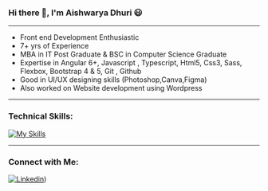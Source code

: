 ### Hi there  👋,  I'm Aishwarya Dhuri :smiley:
_________________________________________________________________________________________________________________________________________________________________________

- Front end Development Enthusiastic 
- 7+ yrs of Experience
- MBA in IT Post Graduate & BSC in Computer Science Graduate
- Expertise in Angular 6+, Javascript , Typescript, Html5, Css3, Sass, Flexbox, Bootstrap 4 & 5, Git , Github
- Good in UI/UX designing skills (Photoshop,Canva,Figma)
- Also worked on Website development using Wordpress



_________________________________________________________________________________________________________________________________________________________________________
### Technical Skills:

[![My Skills](https://skillicons.dev/icons?i=angular,js,ts,html,css,bootstrap,git,gitlab,jquery,wordpress,ps,figma,xd&theme=light)](https://github.com/Aishwarya-Dhuri)

_________________________________________________________________________________________________________________________________________________________________________

### Connect with Me:
[![Linkedin](https://skillicons.dev/icons?i=linkedin&theme=light)](https://in.linkedin.com/in/aishwarya-dhuri))

